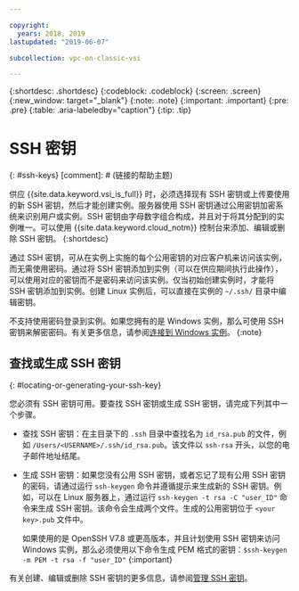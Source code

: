 ```yaml
---

copyright:
  years: 2018, 2019
lastupdated: "2019-06-07"

subcollection: vpc-on-classic-vsi

---
```


{:shortdesc: .shortdesc}
{:codeblock: .codeblock}
{:screen: .screen}
{:new_window: target="_blank"}
{:note: .note}
{:important: .important}
{:pre: .pre}
{:table: .aria-labeledby="caption"}
{:tip: .tip}

# SSH 密钥
{: #ssh-keys}
[comment]: # (链接的帮助主题)

供应 {{site.data.keyword.vsi_is_full}} 时，必须选择现有 SSH 密钥或上传要使用的新 SSH 密钥，然后才能创建实例。服务器使用 SSH 密钥通过公用密钥加密系统来识别用户或实例。SSH 密钥由字母数字组合构成，并且对于将其分配到的实例唯一。可以使用 {{site.data.keyword.cloud_notm}} 控制台来添加、编辑或删除 SSH 密钥。
{:shortdesc}

通过 SSH 密钥，可从在实例上实施的每个公用密钥的对应客户机来访问该实例，而无需使用密码。通过将 SSH 密钥添加到实例（可以在供应期间执行此操作），可以使用对应的密钥而不是密码来访问该实例。仅当初始创建实例时，才能将 SSH 密钥添加到实例。创建 Linux 实例后，可以直接在实例的 `~/.ssh/` 目录中编辑密钥。

不支持使用密码登录到实例。如果您拥有的是 Windows 实例，那么可使用 SSH 密钥来解密密码。有关更多信息，请参阅[连接到 Windows 实例](/docs/vpc-on-classic-vsi?topic=vpc-on-classic-vsi-connecting-to-your-windows-instance)。
{:note}

## 查找或生成 SSH 密钥
{: #locating-or-generating-your-ssh-key}

您必须有 SSH 密钥可用。要查找 SSH 密钥或生成 SSH 密钥，请完成下列其中一个步骤。

 * 查找 SSH 密钥：在主目录下的 `.ssh` 目录中查找名为 `id_rsa.pub` 的文件，例如 `/Users/<USERNAME>/.ssh/id_rsa.pub`。该文件以 `ssh-rsa` 开头，以您的电子邮件地址结尾。

* 生成 SSH 密钥：如果您没有公用 SSH 密钥，或者忘记了现有公用 SSH 密钥的密码，请通过运行 `ssh-keygen` 命令并遵循提示来生成新的 SSH 密钥。例如，可以在 Linux 服务器上，通过运行 `ssh-keygen -t rsa -C "user_ID"` 命令来生成 SSH 密钥。该命令会生成两个文件。生成的公用密钥位于 `<your key>.pub` 文件中。

  如果使用的是 OpenSSH V7.8 或更高版本，并且计划使用 SSH 密钥来访问 Windows 实例，那么必须使用以下命令生成 PEM 格式的密钥：`$ssh-keygen -m PEM -t rsa -f "user_ID"`
  {:important}

有关创建、编辑或删除 SSH 密钥的更多信息，请参阅[管理 SSH 密钥](/docs/vpc-on-classic-vsi?topic=vpc-on-classic-vsi-managing-ssh-keys#managing-ssh-keys)。
